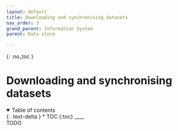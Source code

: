 ```yaml
---
layout: default
title: Downloading and synchronising datasets
nav_order: 3
grand_parent: Information System
parent: Data store

---
```

{: .no_toc }
# Downloading and synchronising datasets
<details  open markdown="block">
  <summary>
    Table of contents
  </summary>
{: .text-delta }
* TOC
{:toc}
____
</details>
TODO